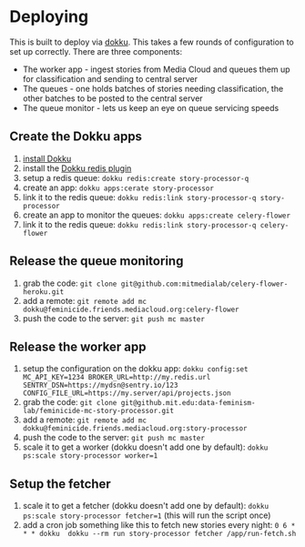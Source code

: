 Deploying
=========

This is built to deploy via [dokku](http://dokku.viewdocs.io/dokku/). This takes a few rounds of configuration to set up
correctly. There are three components:
* The worker app - ingest stories from Media Cloud and queues them up for classification and sending to central server
* The queues - one holds batches of stories needing classification, the other batches to be posted to the central server
* The queue monitor - lets us keep an eye on queue servicing speeds

Create the Dokku apps
---------------------

1. [install Dokku](http://dokku.viewdocs.io/dokku/getting-started/installation/)
2. install the [Dokku redis plugin](https://github.com/dokku/dokku-redis) 
3. setup a redis queue: `dokku redis:create story-processor-q`
4. create an app: `dokku apps:cerate story-processor`
5. link it to the redis queue: `dokku redis:link story-processor-q story-processor`
6. create an app to monitor the queues: `dokku apps:create celery-flower`
7. link it to the redis queue: `dokku redis:link story-processor-q celery-flower`

Release the queue monitoring
----------------------------

1. grab the code: `git clone git@github.com:mitmedialab/celery-flower-heroku.git`
2. add a remote: `git remote add mc dokku@feminicide.friends.mediacloud.org:celery-flower`   
3. push the code to the server: `git push mc master`

Release the worker app
----------------------

1. setup the configuration on the dokku app: `dokku config:set MC_API_KEY=1234 BROKER_URL=http://my.redis.url SENTRY_DSN=https://mydsn@sentry.io/123 CONFIG_FILE_URL=https://my.server/api/projects.json`
2. grab the code: `git clone git@github.mit.edu:data-feminism-lab/feminicide-mc-story-processor.git`
3. add a remote: `git remote add mc dokku@feminicide.friends.mediacloud.org:story-processor`
4. push the code to the server: `git push mc master`
5. scale it to get a worker (dokku doesn't add one by default): `dokku ps:scale story-processor worker=1`

Setup the fetcher
-----------------

1. scale it to get a fetcher (dokku doesn't add one by default): `dokku ps:scale story-processor fetcher=1` (this will run the script once)
2. add a cron job something like this to fetch new stories every night: `0 6 * * * dokku  dokku --rm run story-processor fetcher /app/run-fetch.sh`

